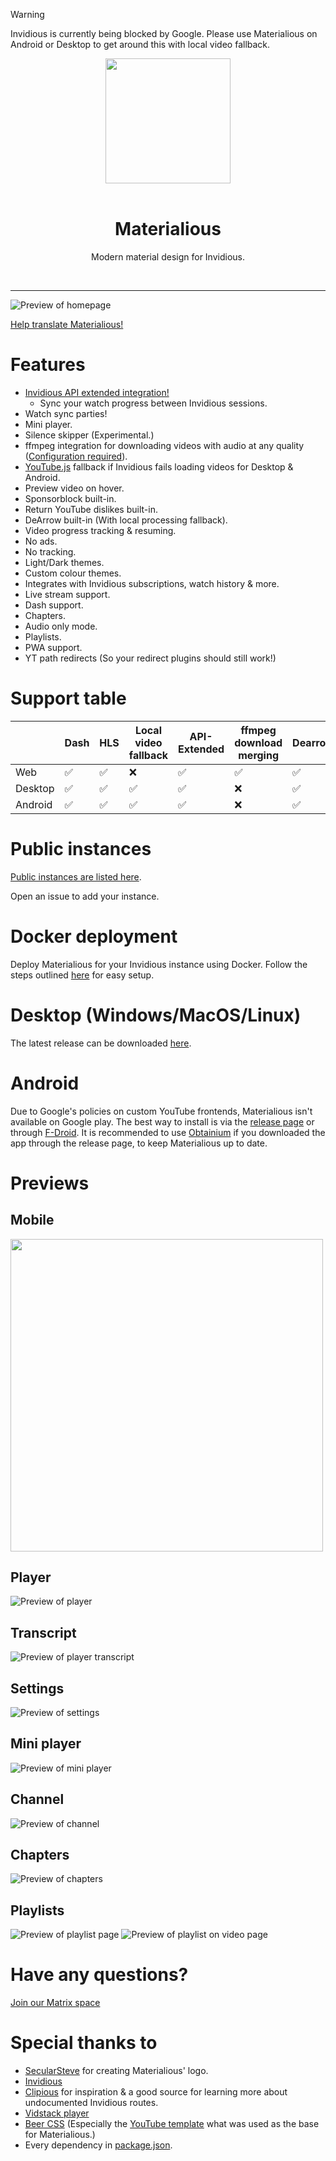 
> [!WARNING]  
> Invidious is currently being blocked by Google. Please use Materialious on Android or Desktop to get around this with local video fallback.

<div align="center">
  <img src="./materialious/static/logo.svg" width="200px" />
  <br />
  <br />
  <h1>Materialious</h1>
  <quote>
    Modern material design for Invidious.
  </quote>
</div>

&nbsp;

-------


![Preview of homepage](./previews/home-preview.png)

[Help translate Materialious!](https://fink.inlang.com/github.com/WardPearce/Materialious)

# Features
- [Invidious API extended integration!](https://github.com/Materialious/api-extended)
  - Sync your watch progress between Invidious sessions.
- Watch sync parties!
- Mini player.
- Silence skipper (Experimental.)
- ffmpeg integration for downloading videos with audio at any quality ([Configuration required](./docs/DOCKER.md#step-7-optional-enabling-downloads)).
- [YouTube.js](https://github.com/LuanRT/YouTube.js) fallback if Invidious fails loading videos for Desktop & Android.
- Preview video on hover.
- Sponsorblock built-in.
- Return YouTube dislikes built-in.
- DeArrow built-in (With local processing fallback).
- Video progress tracking & resuming.
- No ads.
- No tracking.
- Light/Dark themes.
- Custom colour themes.
- Integrates with Invidious subscriptions, watch history & more.
- Live stream support.
- Dash support.
- Chapters.
- Audio only mode.
- Playlists.
- PWA support.
- YT path redirects (So your redirect plugins should still work!)

# Support table
|         | Dash | HLS | Local video fallback | API-Extended | ffmpeg download merging | Dearrow | RYD |
|---------|------|-----|----------------------|--------------|-------------------------|---------|-----|
| Web     | ✅    | ✅   | ❌                    | ✅            | ✅                       | ✅       | ✅   |
| Desktop | ✅    | ✅   | ✅                    | ✅            | ❌                       | ✅       | ✅   |
| Android | ✅    | ✅   | ✅                    | ✅            | ❌                       | ✅       | ✅   |

# Public instances
[Public instances are listed here](./docs/INSTANCES.md).

Open an issue to add your instance.

# Docker deployment
Deploy Materialious for your Invidious instance using Docker. Follow the steps outlined [here](./docs/DOCKER.md) for easy setup.

# Desktop (Windows/MacOS/Linux)
The latest release can be downloaded [here](https://github.com/Materialious/Materialious/releases/latest).

# Android
Due to Google's policies on custom YouTube frontends, Materialious isn't available on Google play. The best way to install is via the [release page](https://github.com/Materialious/Materialious/releases/latest) or through [F-Droid](https://f-droid.org/packages/us.materialio.app/). It is recommended to use [Obtainium](https://github.com/ImranR98/Obtainium) if you downloaded the app through the release page, to keep Materialious up to date.

# Previews

## Mobile
<img src="./previews/mobile-preview.png" style="height: 500px"/>

## Player
![Preview of player](./previews/player-preview.png)

## Transcript
![Preview of player transcript](./previews/transcript-preview.png)

## Settings
![Preview of settings](./previews/setting-preview.png)

## Mini player
![Preview of mini player](./previews/mini-player-desktop-preview.png)

## Channel
![Preview of channel](./previews/channel-preview.png)

## Chapters
![Preview of chapters](./previews/chapter-previews.png)

## Playlists
![Preview of playlist page](./previews/playlist-preview.png)
![Preview of playlist on video page](./previews/playlist-preview-2.png)

# Have any questions?
[Join our Matrix space](https://matrix.to/#/#ward:matrix.org)

# Special thanks to
- [SecularSteve](https://github.com/SecularSteve) for creating Materialious' logo.
- [Invidious](https://github.com/iv-org)
- [Clipious](https://github.com/lamarios/clipious) for inspiration & a good source for learning more about undocumented Invidious routes.
- [Vidstack player](https://github.com/vidstack/player)
- [Beer CSS](https://github.com/beercss/beercss) (Especially the [YouTube template](https://github.com/beercss/beercss/tree/main/src/youtube) what was used as the base for Materialious.)
- Every dependency in [package.json](/materialious/package.json).
